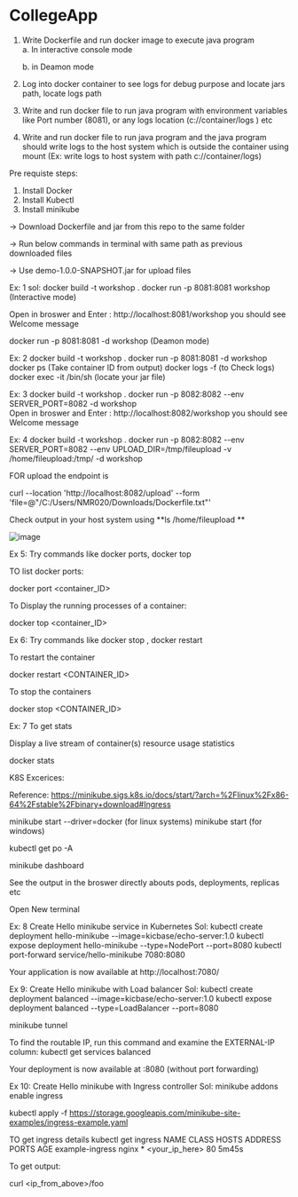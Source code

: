 # CollegeApp 


1. Write Dockerfile and run docker image to execute java program  
    a.  In interactive console mode
   
    b.  in Deamon mode
3. Log into docker container to see logs for debug purpose and locate jars path, locate logs path 

4. Write and run docker file to run java program with environment variables like Port number (8081), or any logs location (c://container/logs ) etc 
5. Write and run docker file to run java program   and the java program should  write logs to the host system which is  outside the container using mount  (Ex: write logs to host system with path c://container/logs)

Pre requiste steps:
1. Install Docker
2. Install Kubectl
3. Install minikube

-> Download Dockerfile and jar from this repo  to the same folder

-> Run below commands in terminal with same path as previous downloaded files

-> Use   demo-1.0.0-SNAPSHOT.jar    for upload files 

Ex: 1
sol:
 docker build -t  workshop .
 docker run -p 8081:8081 workshop   (Interactive mode)
 
Open in broswer and Enter : http://localhost:8081/workshop
you should see Welcome message

docker run -p 8081:8081 -d  workshop (Deamon mode)

Ex: 2
    docker build -t  workshop .
    docker run -p 8081:8081 -d workshop
    docker ps  (Take container ID from output)
    docker logs  -f  <container ID>    (to Check logs)
    docker  exec -it <container ID>  /bin/sh  (locate your jar file)

Ex: 3
    docker build -t  workshop .
    docker run -p 8082:8082 --env SERVER_PORT=8082 -d workshop    
    Open in broswer and Enter : http://localhost:8082/workshop
you should see Welcome message



Ex: 4
    docker build -t  workshop .
    docker run -p 8082:8082 --env SERVER_PORT=8082  --env UPLOAD_DIR=/tmp/fileupload -v /home/fileupload:/tmp/  -d workshop    



FOR upload the endpoint is   


curl --location 'http://localhost:8082/upload' --form 'file=@"/C:/Users/NMR020/Downloads/Dockerfile.txt"'

Check output in your host system using  **ls /home/fileupload   **

![image](https://github.com/user-attachments/assets/b6f9f234-3874-4046-bd40-3918e1f822a0)




Ex 5: Try commands like docker ports, docker top 

TO list docker ports:

docker port <container_ID>

To  Display the running processes of a container:

docker top <container_ID>


Ex 6:  Try commands like  docker stop , docker restart

To restart the container

docker restart <CONTAINER_ID>

To stop the containers

docker stop <CONTAINER_ID>


Ex: 7  To get stats

Display a live stream of container(s) resource usage statistics

docker stats



K8S Excerices:  

Reference: https://minikube.sigs.k8s.io/docs/start/?arch=%2Flinux%2Fx86-64%2Fstable%2Fbinary+download#Ingress

minikube start --driver=docker  (for linux systems)
minikube start (for windows)

kubectl get po -A

minikube dashboard

See the output in the broswer directly abouts pods, deployments, replicas etc

Open New terminal

Ex: 8  Create Hello minikube service in Kubernetes 
Sol:
  kubectl create deployment hello-minikube --image=kicbase/echo-server:1.0
kubectl expose deployment hello-minikube --type=NodePort --port=8080
kubectl port-forward service/hello-minikube 7080:8080

Your application is now available at http://localhost:7080/

Ex 9:  Create  Hello minikube  with  Load balancer
Sol:
kubectl create deployment balanced --image=kicbase/echo-server:1.0
kubectl expose deployment balanced --type=LoadBalancer --port=8080

minikube tunnel

To find the routable IP, run this command and examine the EXTERNAL-IP column:
kubectl get services balanced

Your deployment is now available at <EXTERNAL-IP>:8080  (without port forwarding)


Ex 10:  Create  Hello minikube with Ingress controller
Sol: 
minikube addons enable ingress

kubectl apply -f https://storage.googleapis.com/minikube-site-examples/ingress-example.yaml

TO get ingress details
kubectl get ingress
NAME              CLASS   HOSTS   ADDRESS          PORTS   AGE
example-ingress   nginx   *       <your_ip_here>   80      5m45s

To get output:

curl <ip_from_above>/foo


